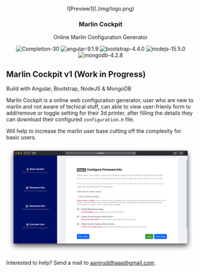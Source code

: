 
<p align="center">
    ![Preview1](./img/logo.png)
</p>
<h3 align="center">Marlin Cockpit</h3>
<p align="center">
  Online Marlin Configuration Generator
</p>

<p align="center">
    <img src="https://img.shields.io/badge/Completion-30%25-informational" alt="Completion-30"/>
    <img src="https://img.shields.io/badge/Angular-9.1.9-red?logo=angular" alt="angular-9.1.9" />
    <img src="https://img.shields.io/badge/Bootstrap-4.4.0-blueviolet?logo=bootstrap" alt="bootstrap-4.4.0" />
    <img src="https://img.shields.io/badge/NodeJS-13.5.0-green?logo=node.js" alt="nodejs-15.5.0" />
    <img src="https://img.shields.io/badge/MongoDB-4.2.8-brightgreen?logo=mongodb" alt="mongodb-4.2.8" />
</p>

## Marlin Cockpit v1 (Work in Progress)
Build with Angular, Bootstrap, NodeJS & MongoDB

Marlin Cockpit is a online web configuration generator, user who are new to marlin and not aware of techical stuff, can able to view user-frienly form to add/remove or toggle setting for their 3d printer, after filling the details they can download their configured <code>configuration.h</code> file.

Will help to increase the marlin user base cutting off the complexity for basic users.

![Preview2](./img/preview.png)

Interested to help? Send a mail to aaniruddhaaa@gmail.com. 
